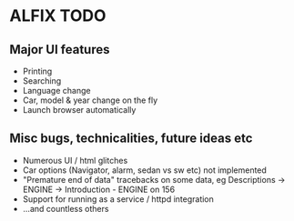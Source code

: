 # ALFIX TODO #

## Major UI features ##

* Printing
* Searching
* Language change
* Car, model & year change on the fly
* Launch browser automatically

## Misc bugs, technicalities, future ideas etc ##

* Numerous UI / html glitches
* Car options (Navigator, alarm, sedan vs sw etc) not implemented
* "Premature end of data" tracebacks on some data, eg
  Descriptions -> ENGINE -> Introduction - ENGINE on 156
* Support for running as a service / httpd integration
* ...and countless others
